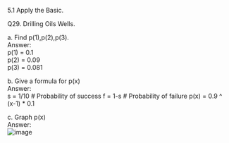 5.1 Apply the Basic.

Q29. Drilling Oils Wells.

a. Find p(1),p(2),p(3).  
Answer:  
p(1) = 0.1  
p(2) = 0.09  
p(3) = 0.081   

b. Give a formula for p(x)  
Answer:  
s = 1/10  # Probability of success
f = 1-s  # Probability of failure
p(x) = 0.9 ^ (x-1) * 0.1  

c. Graph p(x)  
Answer:  
![image](https://github.com/user-attachments/assets/195f9931-5f80-47ab-a46a-6b75f859a6bc)


